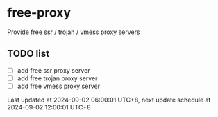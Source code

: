 
# free-proxy
Provide free ssr / trojan / vmess proxy servers


## TODO list
- [ ] add free ssr proxy server
- [ ] add free trojan proxy server
- [ ] add free vmess proxy server

Last updated at 2024-09-02 06:00:01 UTC+8, next update schedule at 2024-09-02 12:00:01 UTC+8

